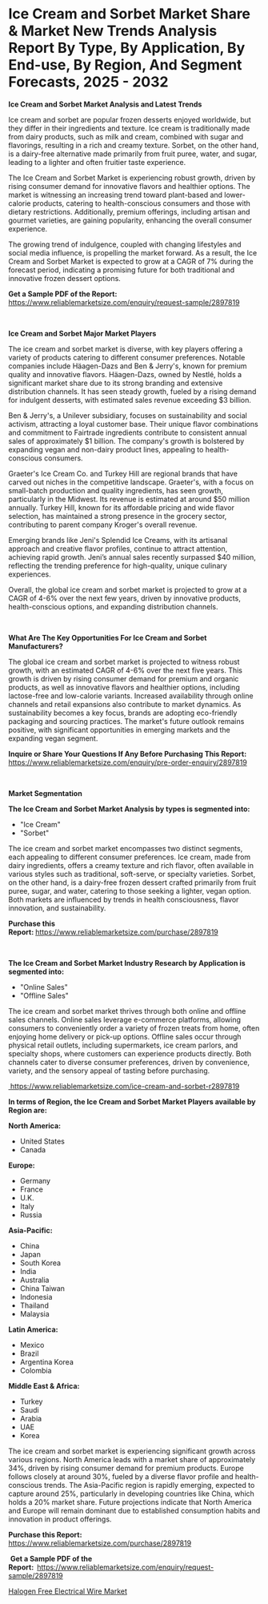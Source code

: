 <p><h1>Ice Cream and Sorbet Market Share & Market New Trends Analysis Report By Type, By Application, By End-use, By Region, And Segment Forecasts, 2025 - 2032</h1></p><p><strong>Ice Cream and Sorbet Market Analysis and Latest Trends</strong></p>
<p><p>Ice cream and sorbet are popular frozen desserts enjoyed worldwide, but they differ in their ingredients and texture. Ice cream is traditionally made from dairy products, such as milk and cream, combined with sugar and flavorings, resulting in a rich and creamy texture. Sorbet, on the other hand, is a dairy-free alternative made primarily from fruit puree, water, and sugar, leading to a lighter and often fruitier taste experience.</p><p>The Ice Cream and Sorbet Market is experiencing robust growth, driven by rising consumer demand for innovative flavors and healthier options. The market is witnessing an increasing trend toward plant-based and lower-calorie products, catering to health-conscious consumers and those with dietary restrictions. Additionally, premium offerings, including artisan and gourmet varieties, are gaining popularity, enhancing the overall consumer experience. </p><p>The growing trend of indulgence, coupled with changing lifestyles and social media influence, is propelling the market forward. As a result, the Ice Cream and Sorbet Market is expected to grow at a CAGR of 7% during the forecast period, indicating a promising future for both traditional and innovative frozen dessert options.</p></p>
<p><strong>Get a Sample PDF of the Report:&nbsp;</strong> <a href="https://www.reliablemarketsize.com/enquiry/request-sample/2897819?utm_campaign=1789&utm_medium=2&utm_source=Github&utm_content=ia&utm_term=15032025&utm_id=ice-cream-and-sorbet">https://www.reliablemarketsize.com/enquiry/request-sample/2897819</a></p>
<p>&nbsp;</p>
<p><strong>Ice Cream and Sorbet Major Market Players</strong></p>
<p><p>The ice cream and sorbet market is diverse, with key players offering a variety of products catering to different consumer preferences. Notable companies include Häagen-Dazs and Ben & Jerry's, known for premium quality and innovative flavors. Häagen-Dazs, owned by Nestlé, holds a significant market share due to its strong branding and extensive distribution channels. It has seen steady growth, fueled by a rising demand for indulgent desserts, with estimated sales revenue exceeding $3 billion.</p><p>Ben & Jerry's, a Unilever subsidiary, focuses on sustainability and social activism, attracting a loyal customer base. Their unique flavor combinations and commitment to Fairtrade ingredients contribute to consistent annual sales of approximately $1 billion. The company's growth is bolstered by expanding vegan and non-dairy product lines, appealing to health-conscious consumers.</p><p>Graeter's Ice Cream Co. and Turkey Hill are regional brands that have carved out niches in the competitive landscape. Graeter's, with a focus on small-batch production and quality ingredients, has seen growth, particularly in the Midwest. Its revenue is estimated at around $50 million annually. Turkey Hill, known for its affordable pricing and wide flavor selection, has maintained a strong presence in the grocery sector, contributing to parent company Kroger's overall revenue.</p><p>Emerging brands like Jeni's Splendid Ice Creams, with its artisanal approach and creative flavor profiles, continue to attract attention, achieving rapid growth. Jeni’s annual sales recently surpassed $40 million, reflecting the trending preference for high-quality, unique culinary experiences.</p><p>Overall, the global ice cream and sorbet market is projected to grow at a CAGR of 4-6% over the next few years, driven by innovative products, health-conscious options, and expanding distribution channels.</p></p>
<p>&nbsp;</p>
<p><strong>What Are The Key Opportunities For Ice Cream and Sorbet Manufacturers?</strong></p>
<p><p>The global ice cream and sorbet market is projected to witness robust growth, with an estimated CAGR of 4-6% over the next five years. This growth is driven by rising consumer demand for premium and organic products, as well as innovative flavors and healthier options, including lactose-free and low-calorie variants. Increased availability through online channels and retail expansions also contribute to market dynamics. As sustainability becomes a key focus, brands are adopting eco-friendly packaging and sourcing practices. The market's future outlook remains positive, with significant opportunities in emerging markets and the expanding vegan segment.</p></p>
<p><strong>Inquire or Share Your Questions If Any Before Purchasing This Report:</strong> <a href="https://www.reliablemarketsize.com/enquiry/pre-order-enquiry/2897819?utm_campaign=1789&utm_medium=2&utm_source=Github&utm_content=ia&utm_term=15032025&utm_id=ice-cream-and-sorbet">https://www.reliablemarketsize.com/enquiry/pre-order-enquiry/2897819</a></p>
<p>&nbsp;</p>
<p><strong>Market Segmentation</strong></p>
<p><strong>The Ice Cream and Sorbet Market Analysis by types is segmented into:</strong></p>
<p><ul><li>"Ice Cream"</li><li>"Sorbet"</li></ul></p>
<p><p>The ice cream and sorbet market encompasses two distinct segments, each appealing to different consumer preferences. Ice cream, made from dairy ingredients, offers a creamy texture and rich flavor, often available in various styles such as traditional, soft-serve, or specialty varieties. Sorbet, on the other hand, is a dairy-free frozen dessert crafted primarily from fruit puree, sugar, and water, catering to those seeking a lighter, vegan option. Both markets are influenced by trends in health consciousness, flavor innovation, and sustainability.</p></p>
<p><strong>Purchase this Report:&nbsp;</strong><a href="https://www.reliablemarketsize.com/purchase/2897819?utm_campaign=1789&utm_medium=2&utm_source=Github&utm_content=ia&utm_term=15032025&utm_id=ice-cream-and-sorbet">https://www.reliablemarketsize.com/purchase/2897819</a></p>
<p>&nbsp;</p>
<p><strong>The Ice Cream and Sorbet Market Industry Research by Application is segmented into:</strong></p>
<p><ul><li>"Online Sales"</li><li>"Offline Sales"</li></ul></p>
<p><p>The ice cream and sorbet market thrives through both online and offline sales channels. Online sales leverage e-commerce platforms, allowing consumers to conveniently order a variety of frozen treats from home, often enjoying home delivery or pick-up options. Offline sales occur through physical retail outlets, including supermarkets, ice cream parlors, and specialty shops, where customers can experience products directly. Both channels cater to diverse consumer preferences, driven by convenience, variety, and the sensory appeal of tasting before purchasing.</p></p>
<p><a href="https://www.reliablemarketsize.com/ice-cream-and-sorbet-r2897819?utm_campaign=1789&utm_medium=2&utm_source=Github&utm_content=ia&utm_term=15032025&utm_id=ice-cream-and-sorbet">&nbsp;https://www.reliablemarketsize.com/ice-cream-and-sorbet-r2897819</a></p>
<p><strong>In terms of Region, the Ice Cream and Sorbet Market Players available by Region are:</strong></p>
<p>
    <p> <strong> North America: </strong>
        <ul>
            <li>United States</li>
            <li>Canada</li>
        </ul>
        </p> 
    <p> <strong> Europe: </strong>
        <ul>
            <li>Germany</li>
            <li>France</li>
            <li>U.K.</li>
            <li>Italy</li>
            <li>Russia</li>
        </ul>
        </p> 
    <p> <strong> Asia-Pacific: </strong>
        <ul>
            <li>China</li>
            <li>Japan</li>
            <li>South Korea</li>
            <li>India</li>
            <li>Australia</li>
            <li>China Taiwan</li>
            <li>Indonesia</li>
            <li>Thailand</li>
            <li>Malaysia</li>
        </ul>
        </p> 
    <p> <strong> Latin America: </strong>
        <ul>
            <li>Mexico</li>
            <li>Brazil</li>
            <li>Argentina Korea</li>
            <li>Colombia</li>
        </ul>
        </p> 
    <p> <strong> Middle East & Africa: </strong>
        <ul>
            <li>Turkey</li>
            <li>Saudi</li>
            <li>Arabia</li>
            <li>UAE</li>
            <li>Korea</li>
        </ul>
    </p>
    </p>
<p><p>The ice cream and sorbet market is experiencing significant growth across various regions. North America leads with a market share of approximately 34%, driven by rising consumer demand for premium products. Europe follows closely at around 30%, fueled by a diverse flavor profile and health-conscious trends. The Asia-Pacific region is rapidly emerging, expected to capture around 25%, particularly in developing countries like China, which holds a 20% market share. Future projections indicate that North America and Europe will remain dominant due to established consumption habits and innovation in product offerings.</p></p>
<p><strong>Purchase this Report: </strong><a href="https://www.reliablemarketsize.com/purchase/2897819?utm_campaign=1789&utm_medium=2&utm_source=Github&utm_content=ia&utm_term=15032025&utm_id=ice-cream-and-sorbet">https://www.reliablemarketsize.com/purchase/2897819</a></p>
<p>&nbsp;<strong>Get a Sample PDF of the Report:&nbsp;&nbsp;</strong><a href="https://www.reliablemarketsize.com/enquiry/request-sample/2897819?utm_campaign=1789&utm_medium=2&utm_source=Github&utm_content=ia&utm_term=15032025&utm_id=ice-cream-and-sorbet">https://www.reliablemarketsize.com/enquiry/request-sample/2897819</a></p>
<p><strong></strong></p>
<p><p><a href="https://github.com/willjis/Market-Research-Report-List-1/blob/main/halogen-free-electrical-wire-market.md?utm_campaign=1789&utm_medium=2&utm_source=Github&utm_content=ia&utm_term=15032025&utm_id=ice-cream-and-sorbet">Halogen Free Electrical Wire Market</a></p></p>